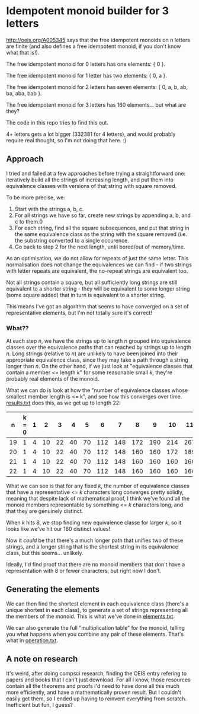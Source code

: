 # Idempotent monoid builder for 3 letters

http://oeis.org/A005345 says that the free idempotent monoids on n
letters are finite (and also defines a free idempotent monoid, if you
don't know what that is!).

The free idempotent monoid for 0 letters has one elements: { 0 }.

The free idempotent monoid for 1 letter has two elements: { 0, a }.

The free idempotent monoid for 2 letters has seven elements: { 0, a,
b, ab, ba, aba, bab }.

The free idempotent monoid for 3 letters has 160 elements... but what
are they?

The code in this repo tries to find this out.

4+ letters gets a lot bigger (332381 for 4 letters), and would
probably require real thought, so I'm not doing that here. :)

## Approach

I tried and failed at a few approaches before trying a straightforward
one: iteratively build all the strings of increasing length, and put
them into equivalence classes with versions of that string with square
removed.

To be more precise, we:

1. Start with the strings a, b, c.
2. For all strings we have so far, create new strings by appending a,
   b, and c to them.0
3. For each string, find all the square subsequences, and put that
   string in the same equivalence class as the string with the square
   removed (i.e. the substring converted to a single occurence.
4. Go back to step 2 for the next length, until bored/out of
   memory/time.

As an optimisation, we do not allow for repeats of just the same
letter. This normalisation does not change the equivalences we can
find - if two strings with letter repeats are equivalent, the
no-repeat strings are equivalent too.

Not all strings contain a square, but all sufficiently long strings
are still equivalent to a shorter string - they will be equivalent to
some longer string (some square added) that in turn is equivalent to a
shorter string.

This means I've got an algorithm that seems to have converged on a set
of representative elements, but I'm not totally sure it's correct!

### What??

At each step *n*, we have the strings up to length *n* grouped into
equivalence classes over the equivalence paths that can reached by
strings up to length *n*. Long strings (relative to *n*) are unlikely
to have been joined into their appropriate equivalence class, since
they may take a path through a string longer than *n*. On the other
hand, if we just look at "equivalence classes that contain a member <=
length *k*" for some reasonable small *k*, they're probably real
elements of the monoid.

What we can do is look at how the "number of equivalence classes whose
smallest member length is <= k", and see how this converges over
time. [results.txt](results.txt) does this, as we get up to length 22:

| n  | k = 0 | 1  | 2  | 3  | 4  | 5  | 6   | 7   | 8   | 9   | 10  | 11  | 12  | 13  | 14  | 15  | 16  | 17  | 18  | 19  | 20   | 21    | 22   | 23    |
| -  | ----- | -- | -- | -- | -- | -- | --- | --- | --- | --- | --- | --- | --- | --- | --- | --- | --- | --- | --- | ---- | ---- | ---- | ---- | ----- |
| 19 | 1     | 4  | 10 | 22 | 40 | 70 | 112 | 148 | 172 | 190 | 214 | 267 | 331 | 378 | 438 | 537 | 568 | 668 | 878 | 2812 | 6264 |      |      |       |
| 20 | 1     | 4  | 10 | 22 | 40 | 70 | 112 | 148 | 160 | 160 | 172 | 189 | 208 | 243 | 294 | 336 | 414 | 420 | 516 | 726  | 3244 | 7873 |      |       |
| 21 | 1     | 4  | 10 | 22 | 40 | 70 | 112 | 148 | 160 | 160 | 160 | 160 | 160 | 169 | 169 | 188 | 212 | 254 | 254 | 357  | 582  | 3886 | 9965 |       |
| 22 | 1     | 4  | 10 | 22 | 40 | 70 | 112 | 148 | 160 | 160 | 160 | 160 | 160 | 160 | 160 | 160 | 160 | 166 | 186 | 186  | 295  | 553  | 4828 | 12840 |

What we can see is that for any fixed $k$, the number of equivalence
classes that have a representative <= *k* characters long converges
pretty solidly, meaning that despite lack of mathematical proof, I
think we've found all the monoid members representable by something <=
*k* characters long, and that they are genuinely distinct.

When *k* hits 8, we stop finding new equivalence classe for larger
*k*, so it looks like we've hit our 160 distinct values!

Now it *could* be that there's a much longer path that unifies two of
these strings, and a longer string that is the shortest string in its
equivalence class, but this seems... unlikely.

Ideally, I'd find proof that there are no monoid members that don't
have a representation with 8 or fewer characters, but right now I
don't.

## Generating the elements

We can then find the shortest element in each equivalence class
(there's a unique shortest in each class), to generate a set of
strings representing all the members of the monoid. This is what we've
done in [elements.txt](elements.txt).

We can also generate the full "multiplication table" for the monoid,
telling you what happens when you combine any pair of these
elements. That's what in [operation.txt](operation.txt).

## A note on research

It's weird, after doing compsci research, finding the OEIS entry
refering to papers and books that I can't just download. For all I
know, those resources contain all the theorems and proofs I'd need to
have done all this much more efficiently, and have a mathematically
proven result. But I couldn't easily get them, so I ended up having to
reinvent everything from scratch. Inefficient but fun, I guess?
